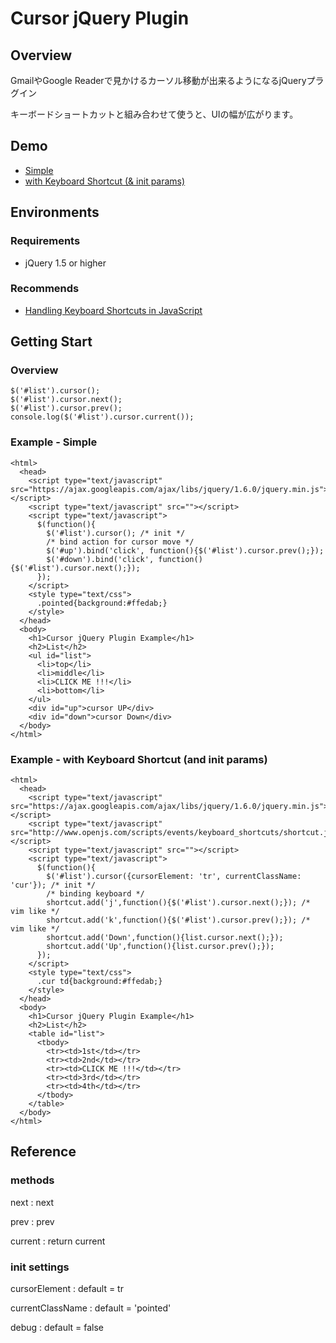 Cursor jQuery Plugin
====================

Overview
--------

GmailやGoogle Readerで見かけるカーソル移動が出来るようになるjQueryプラグイン

キーボードショートカットと組み合わせて使うと、UIの幅が広がります。

Demo
----

* [Simple](http://c.ma2shita.jp/cursor-jquery-plugin/examples/ex1.html)
* [with Keyboard Shortcut (& init params)](http://c.ma2shita.jp/cursor-jquery-plugin/examples/ex2.html)

Environments
------------

### Requirements ###

* jQuery 1.5 or higher

### Recommends ###

* [Handling Keyboard Shortcuts in JavaScript](http://www.openjs.com/scripts/events/keyboard_shortcuts/)

Getting Start
-------------

### Overview ###

	$('#list').cursor();
	$('#list').cursor.next();
	$('#list').cursor.prev();
	console.log($('#list').cursor.current());

### Example - Simple ###

	<html>
	  <head>
	    <script type="text/javascript" src="https://ajax.googleapis.com/ajax/libs/jquery/1.6.0/jquery.min.js"></script>
	    <script type="text/javascript" src=""></script>
	    <script type="text/javascript">
	      $(function(){
	        $('#list').cursor(); /* init */
		    /* bind action for cursor move */
		    $('#up').bind('click', function(){$('#list').cursor.prev();});
		    $('#down').bind('click', function(){$('#list').cursor.next();});
	      });
		</script>
	    <style type="text/css">
	      .pointed{background:#ffedab;}
	    </style>
	  </head>
	  <body>
	    <h1>Cursor jQuery Plugin Example</h1>
	    <h2>List</h2>
	    <ul id="list">
	      <li>top</li>
	      <li>middle</li>
	      <li>CLICK ME !!!</li>
	      <li>bottom</li>
	    </ul>
	    <div id="up">cursor UP</div>
	    <div id="down">cursor Down</div>
	  </body>
	</html>

### Example - with Keyboard Shortcut (and init params) ###

	<html>
	  <head>
	    <script type="text/javascript" src="https://ajax.googleapis.com/ajax/libs/jquery/1.6.0/jquery.min.js"></script>
	    <script type="text/javascript" src="http://www.openjs.com/scripts/events/keyboard_shortcuts/shortcut.js"></script>
	    <script type="text/javascript" src=""></script>
	    <script type="text/javascript">
	      $(function(){
	        $('#list').cursor({cursorElement: 'tr', currentClassName: 'cur'}); /* init */
			/* binding keyboard */
	        shortcut.add('j',function(){$('#list').cursor.next();}); /* vim like */
	        shortcut.add('k',function(){$('#list').cursor.prev();}); /* vim like */
	        shortcut.add('Down',function(){list.cursor.next();});
	        shortcut.add('Up',function(){list.cursor.prev();});
	      });
		</script>
	    <style type="text/css">
	      .cur td{background:#ffedab;}
	    </style>
	  </head>
	  <body>
	    <h1>Cursor jQuery Plugin Example</h1>
	    <h2>List</h2>
		<table id="list">
		  <tbody>
		    <tr><td>1st</td></tr>
		    <tr><td>2nd</td></tr>
		    <tr><td>CLICK ME !!!</td></tr>
		    <tr><td>3rd</td></tr>
		    <tr><td>4th</td></tr>
		  </tbody>
		</table>
	  </body>
	</html>

Reference
---------

### methods ###

next
: next

prev
: prev

current
: return current

### init settings ###

cursorElement
: default = tr

currentClassName
: default = 'pointed'

debug
: default = false

